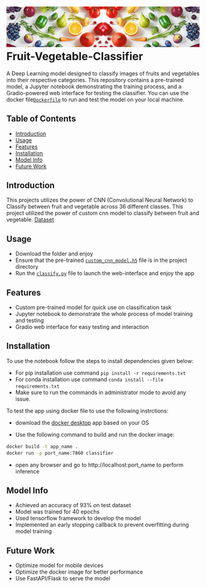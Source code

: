 # ![Fruit Classifier Logo](https://github.com/Ghost-141/Fruit-Vegetable-Classifier/blob/fbbcbb6d6303e56bd00a6647bcc4893dd18aa01f/cover%20image.jpg) Fruit-Vegetable-Classifier
A Deep Learning model designed to classify images of fruits and vegetables into their respective categories. This repository contains a pre-trained model, a Jupyter notebook demonstrating the training process, and a Gradio-powered web interface for testing the classifier. You can use the docker file[`Dockerfile`](Dockerfile) to run and test the model on your local machine.

## Table of Contents
- [Introduction](#introduction)
- [Usage](#usage)
- [Features](#features)
- [Installation](#installation)
- [Model Info](#model-training)
- [Future Work](#future-work)

## Introduction
This projects utilizes the power of CNN (Convolutional Neural Network) to Classify between fruit and vegetable across 36 different classes. This project utilized the power of custom cnn model to classify between fruit and vegetable. 
[Dataset](https://www.kaggle.com/kritikseth/fruit-and-vegetable-image-recognition)

## Usage
- Download the folder and enjoy
- Ensure that the pre-trained [`custom_cnn_model.h5`](custom_cnn_model.h5) file is in the project directory
- Run the [`classify.py`](classify.py) file to launch the web-interface and enjoy the app
   
## Features
- Custom pre-trained model for quick use on classification task
- Jupyter notebook to demonstrate the whole process of model training and testing
- Gradio web interface for easy testing and interaction   

## Installation
To use the notebook follow the steps to install dependencies given below:
- For pip installation use command `pip install -r requirements.txt`
- For conda installation use command `conda install --file requirements.txt`
- Make sure to run the commands in administrator mode to avoid any issue.

To test the app using docker file to use the following instrctions:

- download the [docker desktop](https://www.docker.com/products/docker-desktop/) app based on your OS

- Use the following command to build and run the docker image:
```bash
docker build -t app_name .
docker run -p port_name:7860 classifier
```
- open any browser and go to http://localhost:port_name to perform inference

## Model Info
- Achieved an accuracy of 93% on test dataset
- Model was trained for 40 epochs
- Used tensorflow framework to develop the model
- Implemented an early stopping callback to prevent overfitting during model training

## Future Work
- Optimize model for mobile devices
- Optimize the docker image for better performance
- Use FastAPI/Flask to serve the model


